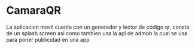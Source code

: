 # CamaraQR
La aplicacion movil cuenta con un generador y lector de código qr, consta de un splash screen asi como tambien usa la api de admob la cual se usa para poner publicidad en una app



